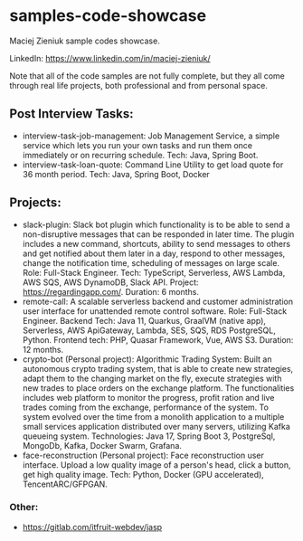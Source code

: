 # samples-code-showcase
Maciej Zieniuk sample codes showcase.

LinkedIn: https://www.linkedin.com/in/maciej-zieniuk/

Note that all of the code samples are not fully complete, but they all come through real life projects, both professional and from personal space.

## Post Interview Tasks:
- interview-task-job-management: Job Management Service, a simple service which lets you run your own tasks and run them once immediately or on recurring schedule. Tech: Java, Spring Boot.
- interview-task-loan-quote: Command Line Utility to get load quote for 36 month period. Tech: Java, Spring Boot, Docker
## Projects:
- slack-plugin: Slack bot plugin which functionality is to be able to send a non-disruptive messages that can be responded in later time. The plugin includes a new command, shortcuts, ability to send messages to others and get notified about them later in a day, respond to other messages, change the notification time, scheduling of messages on large scale. Role: Full-Stack Engineer. Tech: TypeScript, Serverless, AWS Lambda, AWS SQS, AWS DynamoDB, Slack API. Project: https://regardingapp.com/. Duration: 6 months.
- remote-call: A scalable serverless backend and customer administration user interface for unattended remote control software. Role: Full-Stack Engineer. Backend Tech: Java 11, Quarkus, GraalVM (native app), Serverless, AWS ApiGateway, Lambda, SES, SQS, RDS PostgreSQL, Python. Frontend tech: PHP, Quasar Framework, Vue, AWS S3. Duration: 12 months.
- crypto-bot (Personal project): Algorithmic Trading System: Built an autonomous crypto trading system, that is able to create new strategies, adapt them to the changing market on the fly, execute strategies with new trades to place orders on the exchange platform. The functionalities includes web platform to monitor the progress, profit ration and live trades coming from the exchange, performance of the system. To system evolved over the time from a monolith application to a multiple small services application distributed over many servers, utilizing Kafka queueing system. Technologies: Java 17, Spring Boot 3, PostgreSql, MongoDb, Kafka, Docker Swarm, Grafana.
- face-reconstruction (Personal project): Face reconstruction user interface. Upload a low quality image of a person's head, click a button, get high quality image. Tech: Python, Docker (GPU accelerated), TencentARC/GFPGAN.

### Other:
- https://gitlab.com/itfruit-webdev/jasp
